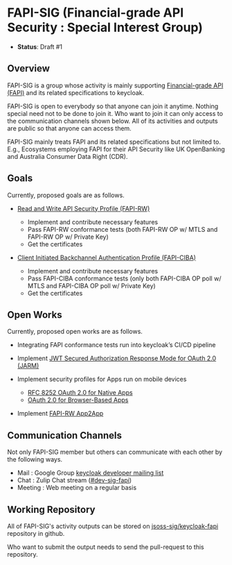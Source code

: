 # FAPI-SIG (Financial-grade API Security : Special Interest Group)

* **Status**: Draft #1

## Overview

FAPI-SIG is a group whose activity is mainly supporting [Financial-grade API (FAPI)](https://openid.net/wg/fapi/) and its related specifications to keycloak.

FAPI-SIG is open to everybody so that anyone can join it anytime. Nothing special need not to be done to join it. Who want to join it can only access to the communication channels shown below.  All of its activities and outputs are public so that anyone can access them.

FAPI-SIG mainly treats FAPI and its related specifications but not limited to. E.g., Ecosystems employing FAPI for their API Security like UK OpenBanking and Australia Consumer Data Right (CDR).

## Goals

Currently, proposed goals are as follows.

- [Read and Write API Security Profile (FAPI-RW)](https://openid.net/specs/openid-financial-api-part-2-ID2.html)
  - Implement and contribute necessary features
  - Pass FAPI-RW conformance tests (both FAPI-RW OP w/ MTLS and FAPI-RW OP w/ Private Key)
  - Get the certificates

- [Client Initiated Backchannel Authentication Profile (FAPI-CIBA)](https://openid.net/specs/openid-financial-api-ciba-ID1.html)
  - Implement and contribute necessary features
  - Pass FAPI-CIBA conformance tests (only both FAPI-CIBA OP poll w/ MTLS and FAPI-CIBA OP poll w/ Private Key)
  - Get the certificates

## Open Works

Currently, proposed open works are as follows.

- Integrating FAPI conformance tests run into keycloak’s CI/CD pipeline

- Implement [JWT Secured Authorization Response Mode for OAuth 2.0 (JARM)](https://openid.net/specs/openid-financial-api-jarm-ID1.html)

- Implement security profiles for Apps run on mobile devices
  - [RFC 8252 OAuth 2.0 for Native Apps](https://tools.ietf.org/html/rfc8252)
  - [OAuth 2.0 for Browser-Based Apps](https://tools.ietf.org/html/draft-ietf-oauth-browser-based-apps-06)

- Implement [FAPI-RW App2App](https://openid.net/2020/06/23/openid-foundation-announces-fapi-rw-app2app-certification-launched/)

## Communication Channels

Not only FAPI-SIG member but others can communicate with each other by the following ways.

- Mail : Google Group [keycloak developer mailing list](https://groups.google.com/forum/#!topic/keycloak-dev/Ck_1i5LHFrE)
- Chat : Zulip Chat stream ([#dev-sig-fapi](https://keycloak.zulipchat.com/#narrow/stream/248413-dev-sig-fapi))
- Meeting : Web meeting on a regular basis

## Working Repository

All of FAPI-SIG's activity outputs can be stored on [jsoss-sig/keycloak-fapi](https://github.com/jsoss-sig/keycloak-fapi/tree/master/FAPI-SIG) repository in github.

Who want to submit the output needs to send the pull-request to this repository.

